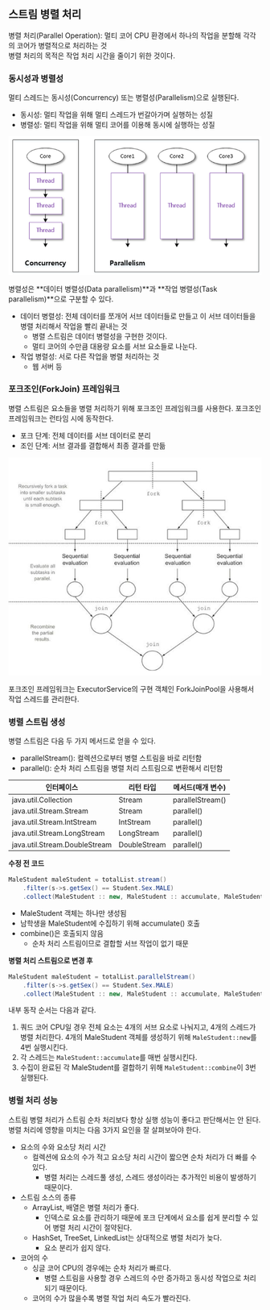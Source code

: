 ## 스트림 병렬 처리
병렬 처리(Parallel Operation): 멀티 코어 CPU 환경에서 하나의 작업을 분할해 각각의 코어가 병렬적으로 처리하는 것<br>
병렬 처리의 목적은 작업 처리 시간을 줄이기 위한 것이다. 

### 동시성과 병렬성
멀티 스레드는 동시성(Concurrency) 또는 병렬성(Parallelism)으로 실행된다.<br>
- 동시성: 멀티 작업을 위해 멀티 스레드가 번갈아가며 실행하는 성질
- 병렬성: 멀티 작업을 위해 멀티 코어를 이용해 동시에 실행하는 성질

![Concurrency / Parallelism](concurrency-parallelism.png)

병렬성은 **데이터 병렬성(Data parallelism)**과 **작업 병렬성(Task parallelism)**으로 구분할 수 있다. 
- 데이터 병렬성: 전체 데이터를 쪼개어 서브 데이터들로 만들고 이 서브 데이터들을 병렬 처리해서 작업을 빨리 끝내는 것
    - 병렬 스트림은 데이터 병렬성을 구현한 것이다. 
    - 멀티 코어의 수만큼 대용량 요소를 서브 요소들로 나눈다.
- 작업 병렬성: 서로 다른 작업을 병렬 처리하는 것
    - 웹 서버 등

### 포크조인(ForkJoin) 프레임워크
병렬 스트림은 요소들을 병렬 처리하기 위해 포크조인 프레임워크를 사용한다. 포크조인 프레임워크는 런타임 시에 동작한다. 
- 포크 단계: 전체 데이터를 서브 데이터로 분리
- 조인 단계: 서브 결과를 결합해서 최종 결과를 만듦 

![forkjoin process](forkjoin-process.png)

포크조인 프레임워크는 ExecutorService의 구현 객체인 ForkJoinPool을 사용해서 작업 스레드를 관리한다. 

### 병렬 스트림 생성
병렬 스트림은 다음 두 가지 메서드로 얻을 수 있다. 
- parallelStream(): 컬렉션으로부터 병렬 스트림을 바로 리턴함
- parallel(): 순차 처리 스트림을 병렬 처리 스트림으로 변환해서 리턴함 

|인터페이스|리턴 타입|메서드(매개 변수)|
|-|-|-|
|java.util.Collection|Stream|parallelStream()|
|java.util.Stream.Stream|Stream|parallel()|
|java.util.Stream.IntStream|IntStream|parallel()|
|java.util.Stream.LongStream|LongStream|parallel()|
|java.util.Stream.DoubleStream|DoubleStream|parallel()|

**수정 전 코드**

```java
MaleStudent maleStudent = totalList.stream()
    .filter(s->s.getSex() == Student.Sex.MALE)
    .collect(MaleStudent :: new, MaleStudent :: accumulate, MaleStudent :: combine);
```

- MaleStudent 객체는 하나만 생성됨
- 남학생을 MaleStudent에 수집하기 위해 accumulate() 호출
- combine()은 호출되지 않음
    - 순차 처리 스트림이므로 결합할 서브 작업이 없기 때문 

**병렬 처리 스트림으로 변경 후**

```java 
MaleStudent maleStudent = totalList.parallelStream()
    .filter(s->s.getSex() == Student.Sex.MALE)
    .collect(MaleStudent :: new, MaleStudent :: accumulate, MaleStudent :: combine);
```

내부 동작 순서는 다음과 같다. 
1. 쿼드 코어 CPU일 경우 전체 요소는 4개의 서브 요소로 나눠지고, 4개의 스레드가 병렬 처리한다. 4개의 MaleStudent 객체를 생성하기 위해 `MaleStudent::new`를 4번 실행시킨다. 
2. 각 스레드는 `MaleStudent::accumulate`를 매번 실행시킨다.
3. 수집이 완료된 각 MaleStudent를 결합하기 위해 `MaleStudent::combine`이 3번 실행된다. 

### 병럴 처리 성능 
스트림 병렬 처리가 스트림 순차 처리보다 항상 실행 성능이 좋다고 판단해서는 안 된다. 병렬 처리에 영향을 미치는 다음 3가지 요인을 잘 살펴보아야 한다. 
- 요소의 수와 요소당 처리 시간 
    - 컬렉션에 요소의 수가 적고 요소당 처리 시간이 짧으면 순차 처리가 더 빠를 수 있다. 
        - 병렬 처리는 스레드풀 생성, 스레드 생성이라는 추가적인 비용이 발생하기 때문이다.
- 스트림 소스의 종류
    - ArrayList, 배열은 병렬 처리가 좋다. 
        - 인덱스로 요소를 관리하기 때문에 포크 단계에서 요소를 쉽게 분리할 수 있어 병렬 처리 시간이 절약된다. 
    - HashSet, TreeSet, LinkedList는 상대적으로 병렬 처리가 늦다. 
        - 요소 분리가 쉽지 않다. 
- 코어의 수
    - 싱글 코어 CPU의 경우에는 순차 처리가 빠르다. 
        - 병렬 스트림을 사용할 경우 스레드의 수만 증가하고 동시성 작업으로 처리되기 때문이다. 
    - 코어의 수가 많을수록 병렬 작업 처리 속도가 빨라진다. 